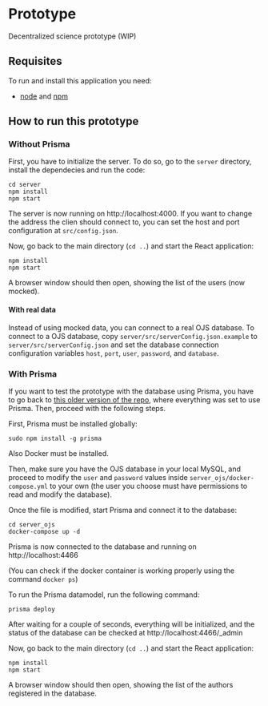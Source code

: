 # Prototype
Decentralized science prototype (WIP)

## Requisites

To run and install this application you need:

* [node](https://nodejs.org) and [npm](https://www.npmjs.com/)

## How to run this prototype

### Without Prisma
First, you have to initialize the server. To do so, go to the `server` directory, install the dependecies and run the code:
```
cd server
npm install
npm start
```

The server is now running on http://localhost:4000. If you want to change the address the clien should connect to, you can set the host and port configuration at `src/config.json`.

Now, go back to the main directory (`cd ..`) and start the React application:
```
npm install
npm start
```

A browser window should then open, showing the list of the users (now mocked).

#### With real data

Instead of using mocked data, you can connect to a real OJS database. To connect to a OJS database, copy `server/src/serverConfig.json.example` to `server/src/serverConfig.json` and set the database connection configuration variables `host`, `port`, `user`, `password`, and `database`.

### With Prisma
If you want to test the prototype with the database using Prisma, you have to go back to [this older version of the repo](https://github.com/DecentralizedScience/Prototype/tree/b70a5275b8e55fddcfd782cbedeae9375c956a6e), where everything was set to use Prisma. Then, proceed with the following steps.

First, Prisma must be installed globally:
```
sudo npm install -g prisma
```
Also Docker must be installed.

Then, make sure you have the OJS database in your local MySQL, and proceed to modify the `user` and `password` values inside `server_ojs/docker-compose.yml` to your own (the user you choose must have permissions to read and modify the database).

Once the file is modified, start Prisma and connect it to the database:
```
cd server_ojs
docker-compose up -d
```
Prisma is now connected to the database and running on http://localhost:4466

(You can check if the docker container is working properly using the command `docker ps`)

To run the Prisma datamodel, run the following command:
```
prisma deploy
```

After waiting for a couple of seconds, everything will be initialized, and the status of the database can be checked at http://localhost:4466/_admin

Now, go back to the main directory (`cd ..`) and start the React application:
```
npm install
npm start
```

A browser window should then open, showing the list of the authors registered in the database.
